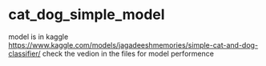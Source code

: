 # cat_dog_simple_model
model is in kaggle
https://www.kaggle.com/models/jagadeeshmemories/simple-cat-and-dog-classifier/
check the vedion in the files for model performence
